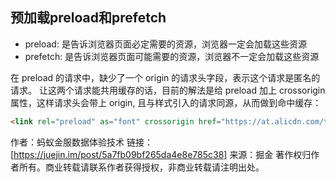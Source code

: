## 预加载preload和prefetch

* preload: 是告诉浏览器页面必定需要的资源，浏览器一定会加载这些资源
* prefetch: 是告诉浏览器页面可能需要的资源，浏览器不一定会加载这些资源


在 preload 的请求中，缺少了一个 origin 的请求头字段，表示这个请求是匿名的请求。
让这两个请求能共用缓存的话，目前的解法是给 preload 加上 crossorigin 属性，这样请求头会带上 origin, 且与样式引入的请求同源，从而做到命中缓存：
```html
<link rel="preload" as="font" crossorigin href="https://at.alicdn.com/t/font_zck90zmlh7hf47vi.woff">

```

作者：蚂蚁金服数据体验技术
链接：[https://juejin.im/post/5a7fb09bf265da4e8e785c38]
来源：掘金
著作权归作者所有。商业转载请联系作者获得授权，非商业转载请注明出处。